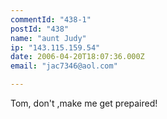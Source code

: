 ```yaml
---
commentId: "438-1"
postId: "438"
name: "aunt Judy"
ip: "143.115.159.54"
date: 2006-04-20T18:07:36.000Z
email: "jac7346@aol.com"

---
```

<p>Tom, don't ,make me get prepaired!</p>